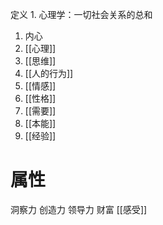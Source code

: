定义
	1. 心理学：一切社会关系的总和
1. 内心
2. [[心理]]
3. [[思维]]
4. [[人的行为]]
5. [[情感]]
6. [[性格]]
7. [[需要]]
8. [[本能]]
9. [[经验]]


# 属性
洞察力
创造力
领导力
财富
[[感受]]